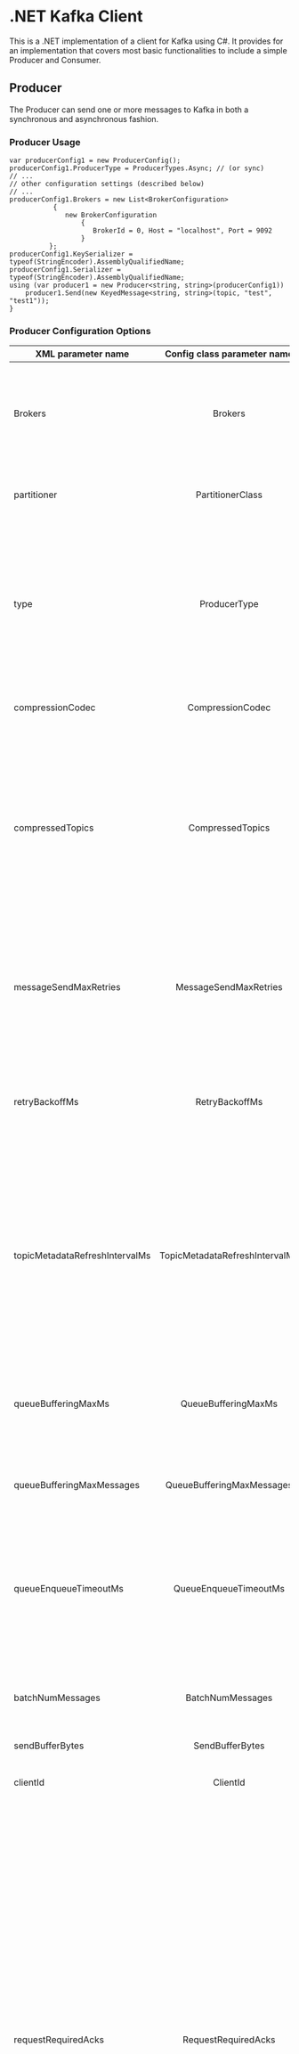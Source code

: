 # .NET Kafka Client

This is a .NET implementation of a client for Kafka using C#.  It provides for an implementation that covers most basic functionalities to include a simple Producer and Consumer.

## Producer

The Producer can send one or more messages to Kafka in both a synchronous and asynchronous fashion.

### Producer Usage

    var producerConfig1 = new ProducerConfig();
    producerConfig1.ProducerType = ProducerTypes.Async; // (or sync)
    // ...
    // other configuration settings (described below)
    // ...
    producerConfig1.Brokers = new List<BrokerConfiguration>
               {
                  new BrokerConfiguration
                      {
                         BrokerId = 0, Host = "localhost", Port = 9092
                      }
              };
    producerConfig1.KeySerializer = typeof(StringEncoder).AssemblyQualifiedName;
    producerConfig1.Serializer = typeof(StringEncoder).AssemblyQualifiedName;
    using (var producer1 = new Producer<string, string>(producerConfig1))
        producer1.Send(new KeyedMessage<string, string>(topic, "test", "test1"));
    }
    
### Producer Configuration Options

| XML parameter name           | Config class parameter name   |  Default value  |  Description  |
| ---------------------------- |:-----------------------------:| :---------------:|---------------|
| Brokers                      | Brokers                       | -                | This is for bootstrapping and the producer will only use it for getting metadata (topics, partitions and replicas). The socket connections for sending the actual data will be established based on the broker information returned in the metadata.  |
| partitioner                  | PartitionerClass              | DefaultPartitioner | The partitioner class for partitioning messages amongst sub-topics. The default partitioner is based on the hash of the key. |
| type                         | ProducerType                  | Sync             | This parameter specifies whether the messages are sent asynchronously in a background thread. Valid values are async for asynchronous send and sync for synchronous send. By setting the producer to async we allow batching together of requests (which is great for throughput) but open the possibility of a failure of the client machine dropping unsent data. |
|  compressionCodec            | CompressionCodec              | None             | This parameter allows you to specify the compression codec for all data generated by this producer. |
|   compressedTopics           | CompressedTopics              | Empty string list | This parameter allows you to set whether compression should be turned on for particular topics. If the compression codec is anything other than NoCompressionCodec, enable compression only for specified topics if any. If the list of compressed topics is empty, then enable the specified compression codec for all topics. If the compression codec is NoCompressionCodec, compression is disabled for all topics |
|  messageSendMaxRetries       | MessageSendMaxRetries         |   3              | This property will cause the producer to automatically retry a failed send request. This property specifies the number of retries when such failures occur. Note that setting a non-zero value here can lead to duplicates in the case of network errors that cause a message to be sent but the acknowledgement to be lost. |
|   retryBackoffMs             | RetryBackoffMs                 | 100              | Before each retry, the producer refreshes the metadata of relevant topics to see if a new leader has been elected. Since leader election takes a bit of time, this property specifies the amount of time that the producer waits before refreshing the metadata. |
| topicMetadataRefreshIntervalMs | TopicMetadataRefreshIntervalMs | 600 * 1000        | The producer generally refreshes the topic metadata from brokers when there is a failure (partition missing, leader not available...). It will also poll regularly (default: every 10min so 600000ms). If you set this to a negative value, metadata will only get refreshed on failure. If you set this to zero, the metadata will get refreshed after each message sent (not recommended). Important note: the refresh happen only AFTER the message is sent, so if the producer never sends a message the metadata is never refreshed |
|  queueBufferingMaxMs         | QueueBufferingMaxMs             | 5000             | Maximum time to buffer data when using async mode. For example a setting of 100 will try to batch together 100ms of messages to send at once. This will improve throughput but adds message delivery latency due to the buffering. |
|  queueBufferingMaxMessages    | QueueBufferingMaxMessages       | 10000            | The maximum number of unsent messages that can be queued up the producer when using async mode before either the producer must be blocked or data must be dropped. |
|  queueEnqueueTimeoutMs        | QueueEnqueueTimeoutMs           | -1               | The amount of time to block before dropping messages when running in async mode and the buffer has reached queue.buffering.max.messages. If set to 0 events will be enqueued immediately or dropped if the queue is full (the producer send call will never block). If set to -1 the producer will block indefinitely and never willingly drop a send. |
|  batchNumMessages             | BatchNumMessages                | 200              | The number of messages to send in one batch when using async mode. The producer will wait until either this number of messages are ready to send or queue.buffer.max.ms is reached. |
| sendBufferBytes               | SendBufferBytes                 | 100 * 1024 	    |  Socket write buffer size |
| clientId                      | ClientId                        | ""              | The client id is a user-specified string sent in each request to help trace calls. It should logically identify the application making the request. |
| requestRequiredAcks           | RequestRequiredAcks             | 0               | This value controls when a produce request is considered completed. Specifically, how many other brokers must have committed the data to their log and acknowledged this to the leader? Typical values are <ul><li>0, which means that the producer never waits for an acknowledgement from the broker (the same behavior as 0.7). This option provides the lowest latency but the weakest durability guarantees (some data will be lost when a server fails).</li><li>1, which means that the producer gets an acknowledgement after the leader replica has received the data. This option provides better durability as the client waits until the server acknowledges the request as successful (only messages that were written to the now-dead leader but not yet replicated will be lost).</li><li>-1, which means that the producer gets an acknowledgement after all in-sync replicas have received the data. This option provides the best durability, we guarantee that no messages will be lost as long as at least one in sync replica remains.</li></ul> | 
|  requestTimeoutMs              | RequestTimeoutMs                | 10000           |  	The amount of time the broker will wait trying to meet the request.required.acks requirement before sending back an error to the client. |
|  serializer                    | Serializer                       | kafka.serializer. DefaultEncoder  | he serializer class for messages. The default encoder takes a byte[] and returns the same byte[]. | 
|  keySerializer                | KeySerializer                   | -               |  	The serializer class for keys (defaults to the same as for messages if nothing is given). |

Sample configuration in App.config:

    <configuration>
      <configSections>
        <section name="producer"
          type="Kafka.Client.Cfg.Sections.ProducerConfigurationSection, Kafka.Client" />
      </configSections>
      <producer type="Sync" serializer="Kafka.Client.Serializers.StringEncoder" keySerializer="Kafka.Client.Serializers.StringEncoder">
        <brokers>
          <add id="0" host="localhost" port="9092" />
        </brokers>
      </producer>
    </configuration>

And invocation in application:

    ProducerConfig configuration = ProducerConfig.configure("producer");

## Consumer

The consumer has several functions of interest: `CommitOffsets` and `CreateMessageStreams`.  `CommitOffsets` will commit offset that was already consumed by client. You can also configure to autocommit offsets. `CreateMessageStreams` creates streams from which we can read messages. 

### Consumer Usage

    var consumerConfig1 = new ConsumerConfig("localhost", "2181", "group1");
    var zkConsumerConnector1 = new ZookeeperConsumerConnector(consumerConfig1);
    var topicMessageStreams1 =
        zkConsumerConnector1.CreateMessageStreams(
            new Dictionary<string, int> { { Topic, 1 } }, new StringDecoder(), new StringDecoder());

    foreach (var messageAndMetadata in topicMessageStreams1[Topic][0])
    {
        Console.WriteLine(messageAndMetadata.Message);
    }

